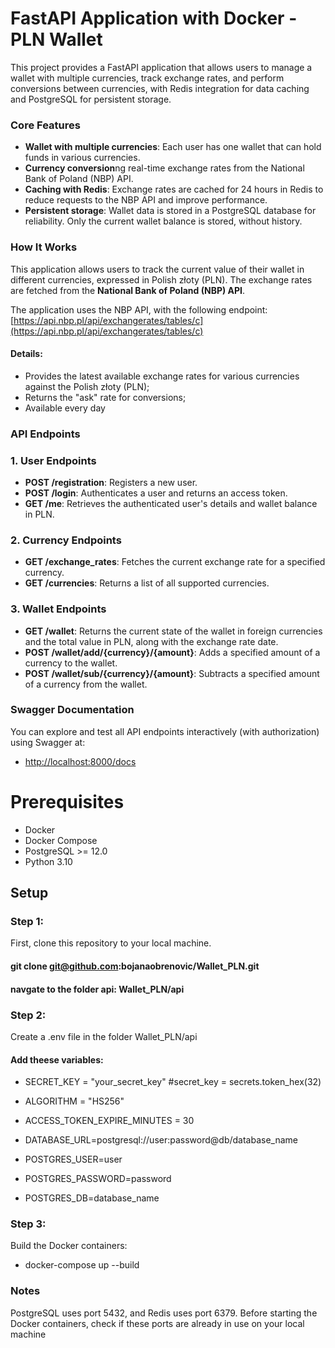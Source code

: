 # FastAPI Application with Docker - PLN Wallet

This project provides a FastAPI application that allows users to manage a wallet with multiple currencies, track exchange rates, and perform conversions between currencies, with Redis integration for data caching and PostgreSQL for persistent storage.

### Core Features

- **Wallet with multiple currencies**: Each user has one wallet that can hold funds in various currencies.
- **Currency conversion**ng real-time exchange rates from the National Bank of Poland (NBP) API.
- **Caching with Redis**: Exchange rates are cached for 24 hours in Redis to reduce requests to the NBP API and improve performance.
- **Persistent storage**: Wallet data is stored in a PostgreSQL database for reliability. Only the current wallet balance is stored, without history.

### How It Works

This application allows users to track the current value of their wallet in different currencies, expressed in Polish złoty (PLN). The exchange rates are fetched from the **National Bank of Poland (NBP) API**.

The application uses the NBP API, with the following endpoint:
[https://api.nbp.pl/api/exchangerates/tables/c](https://api.nbp.pl/api/exchangerates/tables/c)

#### Details:
- Provides the latest  available exchange rates for various currencies against the Polish złoty (PLN);
- Returns the "ask" rate for conversions;
- Available every day

### API Endpoints
### 1. **User Endpoints**

- **POST /registration**: Registers a new user.
- **POST /login**: Authenticates a user and returns an access token.
- **GET /me**: Retrieves the authenticated user's details and wallet balance in PLN.

### 2. **Currency Endpoints**

- **GET /exchange_rates**: Fetches the current exchange rate for a specified currency.
- **GET /currencies**: Returns a list of all supported currencies.

### 3. **Wallet Endpoints**

- **GET /wallet**: Returns the current state of the wallet in foreign currencies and the total value in PLN, along with the exchange rate date.
- **POST /wallet/add/{currency}/{amount}**: Adds a specified amount of a currency to the wallet.
- **POST /wallet/sub/{currency}/{amount}**: Subtracts a specified amount of a currency from the wallet.

### **Swagger Documentation**

You can explore and test all API endpoints interactively (with authorization) using Swagger at:

- [http://localhost:8000/docs](http://localhost:8000/docs)

# Prerequisites
- Docker 
- Docker Compose
- PostgreSQL >= 12.0
- Python 3.10

## Setup

### Step 1:
First, clone this repository to your local machine.
#### git clone git@github.com:bojanaobrenovic/Wallet_PLN.git
#### navgate to the folder api: Wallet_PLN/api

### Step 2:
Create a .env file in the folder Wallet_PLN/api

#### Add theese variables:
- SECRET_KEY = "your_secret_key" #secret_key = secrets.token_hex(32)
- ALGORITHM = "HS256"
- ACCESS_TOKEN_EXPIRE_MINUTES = 30

- DATABASE_URL=postgresql://user:password@db/database_name
- POSTGRES_USER=user
- POSTGRES_PASSWORD=password
- POSTGRES_DB=database_name

### Step 3:
Build the Docker containers:
- docker-compose up --build

### Notes
PostgreSQL uses port 5432, and Redis uses port 6379.
Before starting the Docker containers, check if these ports are already in use on your local machine

